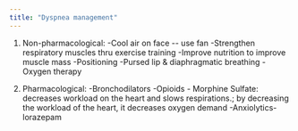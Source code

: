 ```yaml
---
title: "Dyspnea management"
---
```

1) Non-pharmacological:
-Cool air on face -- use fan
-Strengthen respiratory muscles thru exercise training
-Improve nutrition to improve muscle mass
-Positioning
-Pursed lip &amp; diaphragmatic breathing
-Oxygen therapy

2) Pharmacological:
-Bronchodilators
-Opioids - Morphine Sulfate: decreases workload on the heart and slows respirations.; by decreasing the workload of the heart, it decreases oxygen demand
-Anxiolytics- lorazepam

